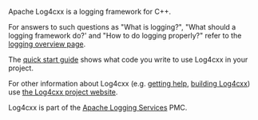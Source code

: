 <!--
 Licensed to the Apache Software Foundation (ASF) under one or more
 contributor license agreements.  See the NOTICE file distributed with
 this work for additional information regarding copyright ownership.
 The ASF licenses this file to You under the Apache License, Version 2.0
 (the "License"); you may not use this file except in compliance with
 the License.  You may obtain a copy of the License at

	http://www.apache.org/licenses/LICENSE-2.0

 Unless required by applicable law or agreed to in writing, software
 distributed under the License is distributed on an "AS IS" BASIS,
 WITHOUT WARRANTIES OR CONDITIONS OF ANY KIND, either express or implied.
 See the License for the specific language governing permissions and
 limitations under the License.
-->

Apache Log4cxx is a logging framework for C++.

For answers to such questions as "What is logging?",
"What should a logging framework do?' and
"How to do logging properly?"
refer to the [logging overview page](https://logging.apache.org/what-is-logging.html).

The [quick start guide](https://logging.apache.org/log4cxx/latest_stable/quick-start.html)
shows what code you write to use Log4cxx in your project.

For other information about Log4cxx
(e.g. [getting help](https://logging.apache.org/log4cxx/latest_stable/community.html),
[building Log4cxx](https://logging.apache.org/log4cxx/latest_stable/build.html)) use
[the Log4cxx project website](https://logging.apache.org/log4cxx/latest_stable).

Log4cxx is part of the [Apache Logging Services](https://logging.apache.org/) PMC.
